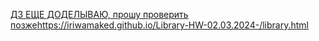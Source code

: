 [ДЗ ЕЩЕ ДОДЕЛЫВАЮ, прошу проверить позже](https://iriwamaked.github.io/Library-HW-02.03.2024-/library.html)https://iriwamaked.github.io/Library-HW-02.03.2024-/library.html
